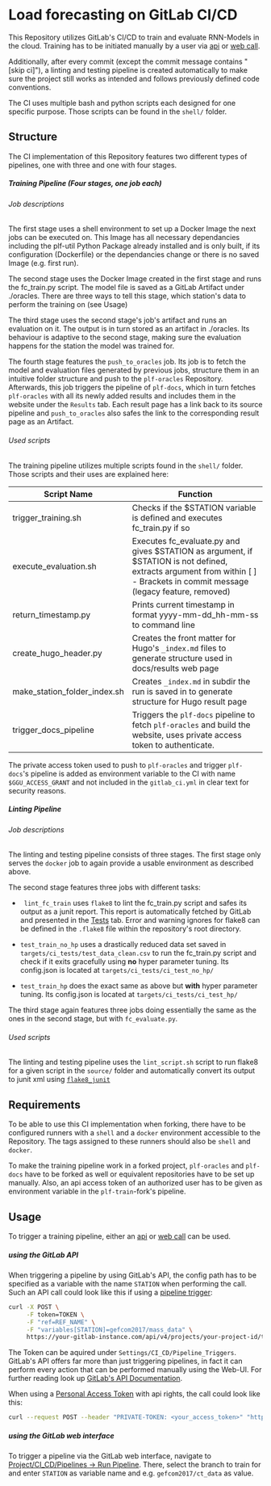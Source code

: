 # Load forecasting on GitLab CI/CD

This Repository utilizes GitLab's CI/CD to train and evaluate RNN-Models in the cloud. Training has to be initiated manually by a user via [api](https://docs.gitlab.com/ee/api/pipelines.html#create-a-new-pipeline) or [web call](https://git.rwth-aachen.de/acs/public/automation/plf/plf-training/-/pipelines/new).

Additionally, after every commit (except the commit message contains "[skip ci]"), a linting and testing pipeline is created automatically to make sure
the project still works as intended and follows previously defined code conventions.

The CI uses multiple bash and python scripts each designed for one specific purpose. Those scripts can be found in the `shell/` folder.



## Structure

The CI implementation of this Repository features two different types of pipelines, one with three and one with four stages.

##### Training Pipeline (Four stages, one job each)
###### Job descriptions
The first stage uses a shell environment to set up a Docker Image the next jobs can be executed on. This Image has all necessary dependancies including the plf-util Python Package already installed and is only built, if its configuration (Dockerfile) or the dependancies change or there is no saved Image (e.g. first run).

The second stage uses the Docker Image created in the first stage and runs the fc_train.py script. The model file is saved as a GitLab Artifact under ./oracles. There are three ways to tell this stage, which station's data to perform the training on (see Usage)

The third stage uses the second stage's job's artifact and runs an evaluation on it. The output is in turn stored as an artifact in ./oracles. Its behaviour is adaptive to the second stage, making sure the evaluation happens for the station the model was trained for.

The fourth stage features the `push_to_oracles` job. Its job is to fetch the model and evaluation files generated by previous jobs, structure them
in an intuitive folder structure and push to the `plf-oracles` Repository. Afterwards, this job triggers the pipeline of `plf-docs`, which in turn fetches `plf-oracles` with all its newly added results and includes them in the website under the `Results` tab. Each result page has a link back to its source pipeline and `push_to_oracles` also safes the link to the corresponding result page as an Artifact.

###### Used scripts
The training pipeline utilizes multiple scripts found in the `shell/` folder. Those scripts and their uses are explained here:

|Script Name|Function|
|---|---|
|trigger_training.sh|Checks if the $STATION variable is defined and executes fc_train.py if so|
|execute_evaluation.sh|Executes fc_evaluate.py and gives $STATION as argument, if $STATION is not defined, extracts argument from within [ ] - Brackets in commit message (legacy feature, removed)|
|return_timestamp.py|Prints current timestamp in format yyyy-mm-dd_hh-mm-ss to command line|
|create_hugo_header.py|Creates the front matter for Hugo's `_index.md` files to generate structure used in docs/results web page|
|make_station_folder_index.sh|Creates `_index.md` in subdir the run is saved in to generate structure for Hugo result page|
|trigger_docs_pipeline|Triggers the `plf-docs` pipeline to fetch `plf-oracles` and build the website, uses private access token to authenticate.|

The private access token used to push to `plf-oracles` and trigger `plf-docs`'s pipeline is added as environment variable to the CI with name `$GGU_ACCESS_GRANT` and not included in the `gitlab_ci.yml` in clear text for security reasons.



##### Linting Pipeline
###### Job descriptions
The linting and testing pipeline consists of three stages. The first stage only serves the `docker` job to again provide a usable environment as described above.

The second stage features three jobs with different tasks:

* `	lint_fc_train` uses `flake8` to lint the fc_train.py script and safes its output as a junit report. This report is automatically fetched by GitLab and presented in the [Tests](https://git.rwth-aachen.de/acs/public/automation/plf/plf-training/-/pipelines/345561/test_report) tab. Error and warning ignores for flake8 can be defined in the `.flake8` file within the repository's root directory.

* `test_train_no_hp` uses a drastically reduced data set saved in `targets/ci_tests/test_data_clean.csv` to run the fc_train.py script and check if it exits gracefully using **no** hyper parameter tuning. Its config.json is located at `targets/ci_tests/ci_test_no_hp/`
* `test_train_hp` does the exact same as above but **with** hyper parameter tuning. Its config.json is located at `targets/ci_tests/ci_test_hp/`

The third stage again features three jobs doing essentially the same as the ones in the second stage, but with `fc_evaluate.py`.

###### Used scripts

The linting and testing pipeline uses the `lint_script.sh` script to run flake8 for a given script in the `source/` folder and automatically convert its output to junit xml using [`flake8_junit`](https://github.com/initios/flake8-junit-report)



## Requirements

To be able to  use this CI implementation when forking, there have to be configured runners with a `shell` and a `docker` environment accessible to the Repository. The tags assigned to these runners should also be `shell` and `docker`.

To make the training pipeline work in a forked project, `plf-oracles` and `plf-docs` have to be forked as well or equivalent repositories have to be set up manually. Also, an api access token of an authorized user has to be given as environment variable in the `plf-train`-fork's pipeline.




## Usage

To trigger a training pipeline, either an [api](https://docs.gitlab.com/ee/api/pipelines.html#create-a-new-pipeline) or [web call](https://git.rwth-aachen.de/acs/public/automation/plf/plf-training/-/pipelines/new) can be used.

##### using the GitLab API
When triggering a pipeline by using GitLab's API, the config path has to be specified as a variable with the name `STATION` when performing the call. Such an API call could look like this if using a [pipeline trigger](https://docs.gitlab.com/ee/api/pipeline_triggers.html):

```bash
curl -X POST \
     -F token=TOKEN \
     -F "ref=REF_NAME" \
     -F "variables[STATION]=gefcom2017/mass_data" \
     https://your-gitlab-instance.com/api/v4/projects/your-project-id/trigger/pipeline
```
The Token can be aquired under `Settings/CI_CD/Pipeline_Triggers`. GitLab's API offers far more than just triggering pipelines, in fact it can perform every action that can be performed manually using the Web-UI. For further reading look up [GitLab's API Documentation](https://docs.gitlab.com/ee/api/README.html).

When using a [Personal Access Token](https://docs.gitlab.com/ee/user/profile/personal_access_tokens.html) with api rights, the call could look like this:

```bash
curl --request POST --header "PRIVATE-TOKEN: <your_access_token>" "https://your-gitlab-instance.com/api/v4/projects/1/pipeline?ref=<REF_NAME>"
```

##### using the GitLab web interface
To trigger a pipeline via the GitLab web interface, navigate to [Project/CI_CD/Pipelines -> Run Pipeline](https://git.rwth-aachen.de/acs/public/automation/plf/plf-training/-/pipelines/new). There, select the branch to train for and enter `STATION` as variable name and e.g. `gefcom2017/ct_data` as value.
